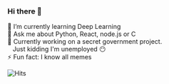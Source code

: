 ### Hi there 👋

🌱 I’m currently learning Deep Learning  
💬 Ask me about Python, React, node.js or C  
💼 Currently working on a secret government project.  
&nbsp;&nbsp;&nbsp;Just kidding I'm unemployed 😶  
⚡ Fun fact: I know all memes  

![Hits](https://hitcounter.pythonanywhere.com/count/tag.svg?url=https%3A%2F%2Fgithub.com%2Fwhoanuragverma)


